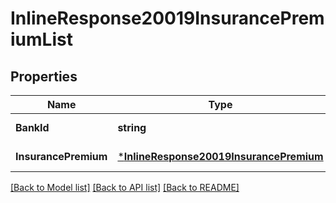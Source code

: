 # InlineResponse20019InsurancePremiumList

## Properties
Name | Type | Description | Notes
------------ | ------------- | ------------- | -------------
**BankId** | **string** |  | [default to null]
**InsurancePremium** | [***InlineResponse20019InsurancePremium**](inline_response_200_19_insurance_premium.md) |  | [default to null]

[[Back to Model list]](../README.md#documentation-for-models) [[Back to API list]](../README.md#documentation-for-api-endpoints) [[Back to README]](../README.md)


